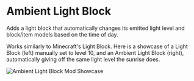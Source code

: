 # Ambient Light Block

Adds a light block that automatically changes its emitted light level and block/item models based on the time of day.

Works similarly to Minecraft's Light Block. Here is a showcase of a Light Block (left) manually set to level 10, and an Ambient Light Block (right), automatically giving off the same light level the sunrise does.

![Ambient Light Block Mod Showcase](https://github.com/Andrew6rant/Ambient-Light-Block/assets/57331134/4d1fe762-2aa0-4804-9092-601e413cc181)
